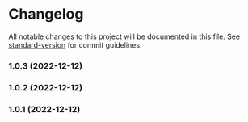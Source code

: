 # Changelog

All notable changes to this project will be documented in this file. See [standard-version](https://github.com/conventional-changelog/standard-version) for commit guidelines.

### 1.0.3 (2022-12-12)

### 1.0.2 (2022-12-12)

### 1.0.1 (2022-12-12)
